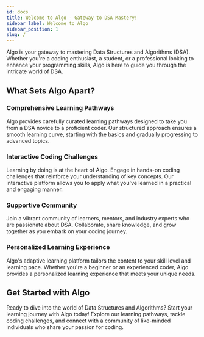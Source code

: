 ```yaml
---
id: docs
title: Welcome to Algo - Gateway to DSA Mastery!
sidebar_label: Welcome to Algo
sidebar_position: 1
slug: /
---
```


Algo is your gateway to mastering Data Structures and Algorithms (DSA). Whether you're a coding enthusiast, a student, or a professional looking to enhance your programming skills, Algo is here to guide you through the intricate world of DSA.

<AdsComponent />

## What Sets Algo Apart?

### Comprehensive Learning Pathways

Algo provides carefully curated learning pathways designed to take you from a DSA novice to a proficient coder. Our structured approach ensures a smooth learning curve, starting with the basics and gradually progressing to advanced topics.

### Interactive Coding Challenges

Learning by doing is at the heart of Algo. Engage in hands-on coding challenges that reinforce your understanding of key concepts. Our interactive platform allows you to apply what you've learned in a practical and engaging manner.

### Supportive Community

Join a vibrant community of learners, mentors, and industry experts who are passionate about DSA. Collaborate, share knowledge, and grow together as you embark on your coding journey.

### Personalized Learning Experience

Algo's adaptive learning platform tailors the content to your skill level and learning pace. Whether you're a beginner or an experienced coder, Algo provides a personalized learning experience that meets your unique needs.

## Get Started with Algo

Ready to dive into the world of Data Structures and Algorithms? Start your learning journey with Algo today! Explore our learning pathways, tackle coding challenges, and connect with a community of like-minded individuals who share your passion for coding.